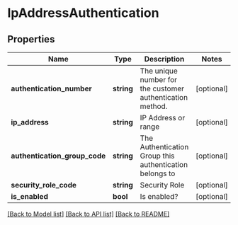 # IpAddressAuthentication

## Properties
Name | Type | Description | Notes
------------ | ------------- | ------------- | -------------
**authentication_number** | **string** | The unique number for the customer authentication method. | [optional] 
**ip_address** | **string** | IP Address or range | [optional] 
**authentication_group_code** | **string** | The Authentication Group this authentication belongs to | [optional] 
**security_role_code** | **string** | Security Role | [optional] 
**is_enabled** | **bool** | Is enabled? | [optional] 

[[Back to Model list]](../README.md#documentation-for-models) [[Back to API list]](../README.md#documentation-for-api-endpoints) [[Back to README]](../README.md)


